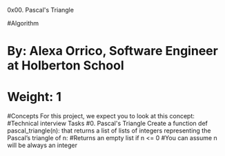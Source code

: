 0x00. Pascal's Triangle

#Algorithm
# By: Alexa Orrico, Software Engineer at Holberton School
# Weight: 1
#Concepts
For this project, we expect you to look at this concept:
#Technical interview
Tasks
#0. Pascal's Triangle
Create a function def pascal_triangle(n): that returns a list of lists of integers representing the Pascal’s triangle of n:
#Returns an empty list if n <= 0
#You can assume n will be always an integer

